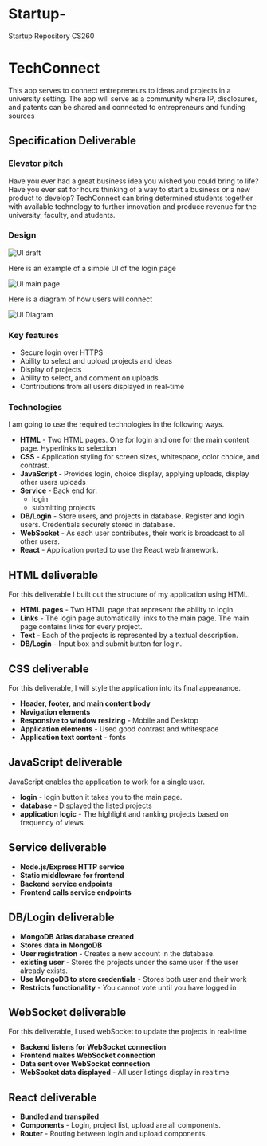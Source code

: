 # Startup-
Startup Repository CS260


# TechConnect

This app serves to connect entrepreneurs to ideas and projects in a university setting. The app will serve as a community where IP, disclosures, and patents can be shared and connected to entrepreneurs and funding sources 

## Specification Deliverable


### Elevator pitch

Have you ever had a great business idea you wished you could bring to life? Have you ever sat for hours thinking of a way to start a business or a new product to develop? TechConnect can bring determined students together with available technology to further innovation and produce revenue for the university, faculty, and students.

### Design

![UI draft](https://github.com/aearl23/Startup-/assets/64229908/f6962ee9-30ec-4764-82c6-4bee29dbecc8)

Here is an example of a simple UI of the login page 

![UI main page](https://github.com/aearl23/Startup-/assets/64229908/dc1ba53b-03b2-462d-a051-b1b2f96db19a)

Here is a diagram of how users will connect 

![UI Diagram](https://github.com/aearl23/Startup-/assets/64229908/c52f6448-0d7d-4958-a9a1-513d8d6f8d7e)



### Key features

- Secure login over HTTPS
- Ability to select and upload projects and ideas
- Display of projects 
- Ability to select, and comment on uploads
- Contributions from all users displayed in real-time


### Technologies

I am going to use the required technologies in the following ways.

- **HTML** - Two HTML pages. One for login and one for the main content page. Hyperlinks to selection
- **CSS** - Application styling for screen sizes, whitespace, color choice, and contrast.
- **JavaScript** - Provides login, choice display, applying uploads, display other users uploads
- **Service** - Back end for: 
  - login
  - submitting projects
- **DB/Login** - Store users, and projects in database. Register and login users. Credentials securely stored in database. 
- **WebSocket** - As each user contributes, their work is broadcast to all other users.
- **React** - Application ported to use the React web framework.

## HTML deliverable

For this deliverable I built out the structure of my application using HTML.

- **HTML pages** - Two HTML page that represent the ability to login
- **Links** - The login page automatically links to the main page. The main page contains links for every project.
- **Text** - Each of the projects is represented by a textual description.
- **DB/Login** - Input box and submit button for login. 

## CSS deliverable

For this deliverable, I will style the application into its final appearance.

- **Header, footer, and main content body**
- **Navigation elements** 
- **Responsive to window resizing** - Mobile and Desktop
- **Application elements** - Used good contrast and whitespace
- **Application text content** - fonts


## JavaScript deliverable

JavaScript enables the application to work for a single user.

- **login** - login button it takes you to the main page.
- **database** - Displayed the listed projects 
- **application logic** - The highlight and ranking projects based on frequency of views

  
## Service deliverable

- **Node.js/Express HTTP service** 
- **Static middleware for frontend** 
- **Backend service endpoints** 
- **Frontend calls service endpoints** 

## DB/Login deliverable

- **MongoDB Atlas database created**
- **Stores data in MongoDB** 
- **User registration** - Creates a new account in the database.
- **existing user** - Stores the projects under the same user if the user already exists.
- **Use MongoDB to store credentials** - Stores both user and their work
- **Restricts functionality** - You cannot vote until you have logged in

## WebSocket deliverable

For this deliverable, I used webSocket to update the projects in real-time

- **Backend listens for WebSocket connection**
- **Frontend makes WebSocket connection** 
- **Data sent over WebSocket connection** 
- **WebSocket data displayed** - All user listings display in realtime

## React deliverable

- **Bundled and transpiled** 
- **Components** - Login, project list, upload are all components.
- **Router** - Routing between login and upload components.
